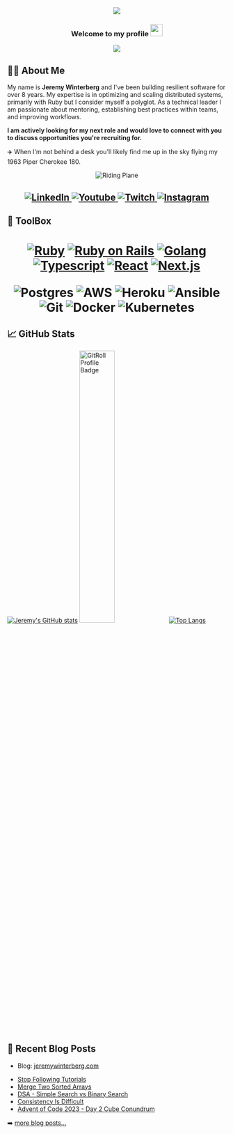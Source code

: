 <div align="center">
  <img src="https://i.imgur.com/4ASafy0.png">
</div>

<h3 align="center">
  <p>Welcome to my profile
  <img src="https://media.giphy.com/media/hvRJCLFzcasrR4ia7z/giphy.gif" width="28"></p>
</h3>

<!-- Typing SVG by DenverCoder1 - https://github.com/DenverCoder1/readme-typing-svg -->
<p align="center">
    <img src="https://readme-typing-svg.herokuapp.com?color=C2AFF7FF&width=380&height=45&lines=Looking+For+Work%2C+Hire+Me!;Always+Learning+New+Things;Private+Pilot+%26+Coffee+Addict;Mentoring+Others;Nice+To+Meet+You!&center=true">
</p>

<!-- Badges template - https://github.com/badges/shields -->


## 👨‍💻 About Me

My name is **Jeremy Winterberg** and I've been building resilient software for over 8 years. My expertise is in optimizing and scaling distributed systems, primarily with Ruby but I consider myself a polyglot. As a technical leader I am passionate about mentoring, establishing best practices within teams, and improving workflows. 

**I am actively looking for my next role and would love to connect with you to discuss opportunities you're recruiting for.**

✈️ When I'm not behind a desk you'll likely find me up in the sky flying my 1963 Piper Cherokee 180.
<div align="center">
  <img alt="Riding Plane" src="https://media.giphy.com/media/v1.Y2lkPTc5MGI3NjExMndrNW5hMnBkOXVxZ3l3b2ZyeDByZGdtOGo4czFwNG9waXQ3ZDRqcSZlcD12MV9pbnRlcm5hbF9naWZfYnlfaWQmY3Q9Zw/Btn42lfKKrOzS/giphy.gif"/>
</div>
<h2 align = "center">
  <a href="https://linkedin.com/in/jeremywinterberg/" target="_blank">
    <img alt="LinkedIn" title="LinkedIn" src="https://img.shields.io/badge/LinkedIn-%230077B5.svg?&style=for-the-badge&logo=linkedin&logoColor=white"/>
  </a>
  <a href="https://youtube.com/jeremydwayne" target="_blank">
    <img alt="Youtube" title="Youtube" src="https://img.shields.io/badge/-Youtube-FF0000?style=for-the-badge&logo=youtube&logoColor=white"/>
  </a>
  <a href="https://twitch.tv/jeremydwayne" target="_blank">
    <img alt="Twitch" title="Twitch" src="https://img.shields.io/badge/-Twitch-6441a5?style=for-the-badge&logo=twitch&logoColor=white"/>
  </a>
  <a href="https://instagram.com/jeremydwayne" target="_blank">
    <img alt="Instagram" title="Instagram" src="https://img.shields.io/badge/Instagram-E4405F?style=for-the-badge&logo=instagram&logoColor=white">
  </a>
</h2>

  
## 🔩 ToolBox
<h1 align = "center">

[![Ruby](https://img.shields.io/badge/-Ruby-820C02?style=for-the-badge&logo=ruby&logoColor=white)](https://github.com/JeremyDwayne?tab=repositories&q=&type=&language=ruby&sort=)
[![Ruby on Rails](https://img.shields.io/badge/-Ruby%20On%20Rails-Cc0000?style=for-the-badge&logo=ruby-on-rails&logoColor=white)](https://github.com/JeremyDwayne?tab=repositories&q=&type=&language=ruby&sort=)
[![Golang](https://img.shields.io/badge/-Golang-00ADD8?style=for-the-badge&logo=go&logoColor=white)](https://github.com/JeremyDwayne?tab=repositories&q=&type=&language=go&sort=)
[![Typescript](https://img.shields.io/badge/-Typescript-007acc?style=for-the-badge&logo=typescript&logoColor=white)](https://github.com/JeremyDwayne?tab=repositories&q=&type=&language=typescript&sort=)
[![React](https://img.shields.io/badge/-React-00d8ff?style=for-the-badge&logo=react&logoColor=white)](https://github.com/JeremyDwayne?tab=repositories&q=&type=&language=typescript&sort=)
[![Next.js](https://img.shields.io/badge/-Next.js-black?style=for-the-badge&logo=next.js&logoColor=white)](https://github.com/JeremyDwayne?tab=repositories&q=&type=&language=typescript&sort=)

![Postgres](https://img.shields.io/badge/-postgresql-0064a5?style=for-the-badge&logo=postgresql&logoColor=white)
![AWS](https://img.shields.io/badge/-aws-FF9900?style=for-the-badge&logo=amazon&logoColor=white)
![Heroku](https://img.shields.io/badge/-heroku-C9c3e6?style=for-the-badge&logo=heroku&logoColor=6762a6)
![Ansible](https://img.shields.io/badge/-ansible-white?style=for-the-badge&logo=ansible&logoColor=black)
![Git](https://img.shields.io/badge/-git-F1502F?style=for-the-badge&logo=git&logoColor=white)
![Docker](https://img.shields.io/badge/-docker-0db7ed?style=for-the-badge&logo=docker&logoColor=white)
![Kubernetes](https://img.shields.io/badge/-kubernetes-296de8?style=for-the-badge&logo=kubernetes&logoColor=white)


## 📈 GitHub Stats 
[![Jeremy's GitHub stats](https://github-readme-stats.vercel.app/api?username=jeremydwayne&theme=catppuccin_latte&show_icons=true)](https://github.com/jeremydwayne)
<a href="https://gitroll.io/profile/uOArmatVgU2OmIViv5ItgjWmDZlw1" target="_blank"><img src="https://gitroll.io/api/badges/profiles/v1/uOArmatVgU2OmIViv5ItgjWmDZlw1" width="40%" alt="GitRoll Profile Badge"/></a>
[![Top Langs](https://github-readme-stats.vercel.app/api/top-langs/?username=jeremydwayne&layout=compact&theme=catppuccin_latte)](https://github.com/jeremydwayne)
<!-- [![GitHub Streak](https://streak-stats.demolab.com?user=jeremydwayne&theme=catppuccin-latte)](https://git.io/streak-stats)  -->

## 📝 Recent Blog Posts
- Blog: [jeremywinterberg.com](https://www.jeremywinterberg.com/)
<!-- BLOG-POST-LIST:START -->
- [Stop Following Tutorials](https://www.jeremywinterberg.com/p/stop-following-tutorials)
- [Merge Two Sorted Arrays](https://www.jeremywinterberg.com/p/merge-two-sorted-arrays)
- [DSA - Simple Search vs Binary Search](https://www.jeremywinterberg.com/p/dsa-simple-search-vs-binary-search)
- [Consistency Is Difficult](https://www.jeremywinterberg.com/p/consistency-is-difficult)
- [Advent of Code 2023 - Day 2 Cube Conundrum](https://www.jeremywinterberg.com/p/advent-of-code-2023-day-2)
<!-- BLOG-POST-LIST:END -->
➡️ [more  blog posts...](https://www.jeremywinterberg.com/)

<!--
**JeremyDwayne/JeremyDwayne** is a ✨ _special_ ✨ repository because its `README.md` (this file) appears on your GitHub profile.

Here are some ideas to get you started:

- 🔭 I’m currently working on ...
- 🌱 I’m currently learning ...
- 👯 I’m looking to collaborate on ...
- 🤔 I’m looking for help with ...
- 💬 Ask me about ...
- 📫 How to reach me: ...
- 😄 Pronouns: ...
- ⚡ Fun fact: ...
-->
